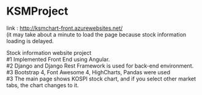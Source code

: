 # KSMProject

link : http://ksmchart-front.azurewebsites.net/<br>
(it may take about a minute to load the page because stock information loading is delayed. 

Stock information website project<br>
#1 Implemented Front End using Angular.<br>
#2 Django and Django Rest Framework is used for back-end environment.<br>
#3 Bootstrap 4, Font Awesome 4, HighCharts, Pandas were used<br>
#3 The main page shows KOSPI stock chart, and if you select other market tabs, the chart changes to it.<br>
